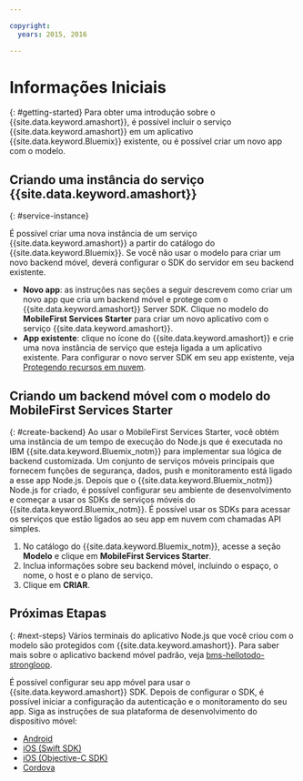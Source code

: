 ```yaml
---

copyright:
  years: 2015, 2016

---
```


# Informações Iniciais
{: #getting-started}
Para obter uma introdução sobre o {{site.data.keyword.amashort}}, é possível incluir o serviço {{site.data.keyword.amashort}} em um aplicativo {{site.data.keyword.Bluemix}} existente, ou é possível criar um novo app com o modelo.  

## Criando uma instância do serviço {{site.data.keyword.amashort}}
{: #service-instance}

É possível criar uma nova instância de um serviço {{site.data.keyword.amashort}} a partir do catálogo do {{site.data.keyword.Bluemix}}.  Se você não usar o modelo para criar um novo backend móvel, deverá configurar o SDK do servidor em seu backend existente.


  * **Novo app**: as instruções nas seções a seguir descrevem como criar um novo app que cria um backend móvel e protege
com o {{site.data.keyword.amashort}} Server SDK. Clique no modelo do **MobileFirst Services Starter** para criar um novo aplicativo com o serviço {{site.data.keyword.amashort}}.
  * **App existente**: clique no ícone do {{site.data.keyword.amashort}} e crie uma nova instância de serviço que esteja ligada a um aplicativo existente. Para
configurar o novo server SDK em seu app existente, veja [Protegendo recursos em nuvem](protecting-resources.html).


## Criando um backend móvel com o modelo do MobileFirst Services Starter
{: #create-backend}
Ao usar o MobileFirst Services Starter, você obtém uma instância de um tempo de execução do Node.js que é executada no IBM {{site.data.keyword.Bluemix_notm}} para implementar sua lógica de backend customizada. Um conjunto de serviços móveis principais que fornecem funções de segurança, dados, push e monitoramento está ligado a esse app Node.js. Depois que o {{site.data.keyword.Bluemix_notm}} Node.js for criado, é possível configurar seu ambiente de desenvolvimento e começar a usar os SDKs de serviços móveis do {{site.data.keyword.Bluemix_notm}}. É possível usar os SDKs para acessar os serviços que estão ligados ao seu app em nuvem com chamadas API simples.

1. No catálogo do {{site.data.keyword.Bluemix_notm}}, acesse a seção **Modelo** e clique em **MobileFirst Services Starter**.
1. Inclua informações sobre seu backend móvel, incluindo o espaço, o nome, o host e o plano de serviço.
1. Clique em **CRIAR**.



## Próximas Etapas
{: #next-steps}
Vários terminais do aplicativo Node.js que você criou com o modelo são protegidos com {{site.data.keyword.amashort}}. Para saber mais sobre o aplicativo backend móvel padrão, veja [bms-hellotodo-strongloop](https://github.com/ibm-bluemix-mobile-services/bms-hellotodo-strongloop).

É possível configurar seu app móvel para usar o {{site.data.keyword.amashort}} SDK.  Depois de configurar o SDK, é possível iniciar a configuração da autenticação e o monitoramento do seu app.  Siga as instruções de sua plataforma de desenvolvimento do dispositivo móvel:

* [Android](getting-started-android.html)
* [iOS (Swift SDK)](getting-started-ios.html)
* [iOS (Objective-C SDK)](getting-started-ios.html)
* [Cordova](getting-started-cordova.html)
